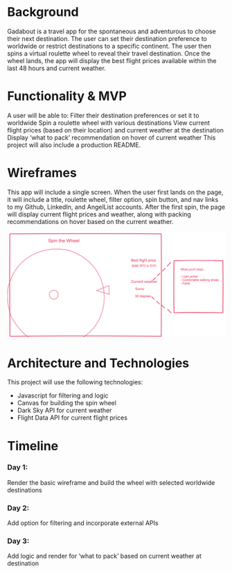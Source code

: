 # Background

Gadabout is a travel app for the spontaneous and adventurous to choose their next destination. The user can set their destination preference to worldwide or restrict destinations to a specific continent. The user then spins a virtual roulette wheel to reveal their travel destination. Once the wheel lands, the app will display the best flight prices available within the last 48 hours and current weather. 

# Functionality & MVP
A user will be able to: 
Filter their destination preferences or set it to worldwide
Spin a roulette wheel with various destinations 
View current flight prices (based on their location) and current weather at the destination 
Display ‘what to pack’ recommendation on hover of current weather
This project will also include a production README.

# Wireframes 
This app will include a single screen. When the user first lands on the page, it will include a title, roulette wheel, filter option, spin button, and nav links to my Github, LinkedIn, and AngelList accounts. After the first spin, the page will display current flight prices and weather, along with packing recommendations on hover based on the current weather. 

![wireframe](wireframe.png "wireframe")

# Architecture and Technologies 
This project will use the following technologies: 
* Javascript for filtering and logic
* Canvas for building the spin wheel 
* Dark Sky API for current weather 
* Flight Data API for current flight prices

# Timeline 
### Day 1: 
Render the basic wireframe and build the wheel with selected worldwide destinations
### Day 2: 
Add option for filtering and incorporate external APIs
### Day 3: 
Add logic and render for ‘what to pack’ based on current weather at destination
